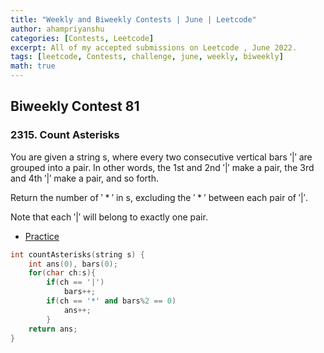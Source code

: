 ```yaml
---
title: "Weekly and Biweekly Contests | June | Leetcode"
author: ahampriyanshu
categories: [Contests, Leetcode]
excerpt: All of my accepted submissions on Leetcode , June 2022.
tags: [leetcode, Contests, challenge, june, weekly, biweekly]
math: true
---
```


## Biweekly Contest 81

### 2315. Count Asterisks

You are given a string s, where every two consecutive vertical bars $'|'$ are grouped into a pair. In other words, the 1st and 2nd $'|'$ make a pair, the 3rd and 4th $'|'$ make a pair, and so forth.

Return the number of $'*'$ in s, excluding the $'*'$ between each pair of $'|'$.

Note that each $'|'$ will belong to exactly one pair.

* [Practice](https://leetcode.com/problems/count-asterisks/)

```cpp
int countAsterisks(string s) {  
    int ans(0), bars(0);        
    for(char ch:s){
        if(ch == '|')
            bars++;
        if(ch == '*' and bars%2 == 0)
            ans++;
        }        
    return ans; 
}
```